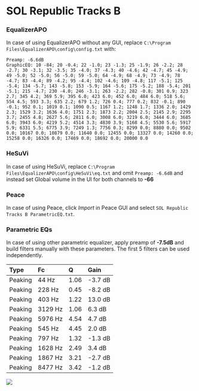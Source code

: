 # SOL Republic Tracks B

### EqualizerAPO
In case of using EqualizerAPO without any GUI, replace `C:\Program Files\EqualizerAPO\config\config.txt`
with:
```
Preamp: -6.6dB
GraphicEQ: 10 -84; 20 -0.4; 22 -1.0; 23 -1.3; 25 -1.9; 26 -2.2; 28 -2.7; 30 -3.1; 32 -3.5; 35 -4.0; 37 -4.3; 40 -4.6; 42 -4.7; 45 -4.9; 49 -5.0; 52 -5.0; 56 -5.0; 59 -5.0; 64 -4.9; 68 -4.9; 73 -4.9; 78 -4.7; 83 -4.4; 89 -4.2; 95 -4.4; 102 -4.6; 109 -4.8; 117 -5.1; 125 -5.4; 134 -5.7; 143 -5.8; 153 -5.9; 164 -5.6; 175 -5.2; 188 -5.4; 201 -5.1; 215 -4.7; 230 -4.0; 246 -3.1; 263 -2.2; 282 -0.8; 301 0.9; 323 2.7; 345 4.2; 369 5.9; 395 6.0; 423 6.0; 452 6.0; 484 6.0; 518 5.6; 554 4.5; 593 3.3; 635 2.2; 679 1.2; 726 0.4; 777 0.2; 832 -0.1; 890 -0.1; 952 0.1; 1019 0.1; 1090 0.5; 1167 1.2; 1248 1.7; 1336 2.0; 1429 2.3; 1529 3.2; 1636 4.0; 1751 2.3; 1873 2.2; 2004 2.5; 2145 2.9; 2295 3.7; 2455 4.8; 2627 5.6; 2811 6.0; 3008 6.0; 3219 6.0; 3444 6.0; 3685 6.0; 3943 6.0; 4219 5.2; 4514 3.3; 4830 3.9; 5168 4.5; 5530 5.6; 5917 5.9; 6331 5.5; 6775 3.9; 7249 1.3; 7756 0.3; 8299 0.0; 8880 0.0; 9502 0.0; 10167 0.0; 10879 0.0; 11640 0.0; 12455 0.0; 13327 0.0; 14260 0.0; 15258 0.0; 16326 0.0; 17469 0.0; 18692 0.0; 20000 0.0
```

### HeSuVi
In case of using HeSuVi, replace `C:\Program Files\EqualizerAPO\config\HeSuVi\eq.txt` and omit `Preamp:
-6.6dB` and instead set Global volume in the UI for both channels to **-66**

### Peace
In case of using Peace, click *Import* in Peace GUI and select `SOL Republic Tracks B ParametricEQ.txt`.

### Parametric EQs
In case of using other parametric equalizer, apply preamp of **-7.5dB** and build filters manually with
these parameters. The first 5 filters can be used independently.

| Type    | Fc      |    Q | Gain    |
|:--------|:--------|:-----|:--------|
| Peaking | 44 Hz   | 1.06 | -3.7 dB |
| Peaking | 228 Hz  | 0.45 | -8.2 dB |
| Peaking | 403 Hz  | 1.22 | 13.0 dB |
| Peaking | 3129 Hz | 1.06 | 6.3 dB  |
| Peaking | 5976 Hz | 4.54 | 4.7 dB  |
| Peaking | 545 Hz  | 4.45 | 2.0 dB  |
| Peaking | 797 Hz  | 1.32 | -1.3 dB |
| Peaking | 1628 Hz | 2.49 | 3.4 dB  |
| Peaking | 1867 Hz | 3.21 | -2.7 dB |
| Peaking | 8477 Hz | 3.42 | -1.2 dB |

![](https://raw.githubusercontent.com/jaakkopasanen/AutoEq/master/results/innerfidelity/sbaf-serious/SOL%20Republic%20Tracks%20B/SOL%20Republic%20Tracks%20B.png)